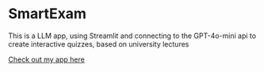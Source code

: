 # SmartExam
This is a LLM app, using Streamlit and connecting to the GPT-4o-mini api to create interactive quizzes, based on university lectures

[Check out my app here](https://smartexam.streamlit.app/)
